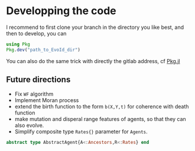 # Developping the code
I recommend to first clone your branch in the directory you like best, and then to develop, you can
```julia
using Pkg
Pkg.dev("path_to_EvoId_dir")
```
You can also do the same trick with directly the gitlab address, cf [Pkg.jl](https://docs.julialang.org/en/v1/stdlib/Pkg/index.html)

## Future directions
- Fix `WF` algorithm
- Implement Moran process
- extend the birth function to the form `b(X,Y,t)` for coherence with death function 
- make mutation and disperal range features of agents, so that they can also evolve.
- Simplify composite type `Rates{}` parameter for `Agents`.
```julia
abstract type AbstractAgent{A<:Ancestors,R<:Rates} end
```
